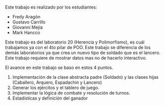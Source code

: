 Este trabajo es realizado por los estudiantes:

- Fredy Aragón
- Gustavo Carrillo
- Giovanni Mejía
- Mark Hancco

Este trabajo es del laboratorio 20 (Herencia y Polimorfismo), es cuál trabajamos ya con el 4to pilar de POO.
Este trabajo se diferencia de los demás laboratorios ya que crea un nuevo tipo de soldado que es el lancero.
Este trabajo requiere de mostrar datos mas no de hacerlo interactivo.

El avance en este trabajo se baso en estos 4 puntos.

1. Implementación de la clase abstracta padre (Soldado) y las clases hijas (Caballero, Arquero, Espadachin y Lancero)
2. Generar los ejércitos y el tablero de juego.
3. Implementar la lógica de combate y resolución de turnos.
4. Estadísticas y definición del ganador